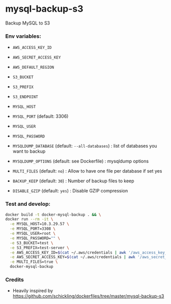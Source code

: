# mysql-backup-s3

Backup MySQL to S3

### Env variables:

- `AWS_ACCESS_KEY_ID`
- `AWS_SECRET_ACCESS_KEY`
- `AWS_DEFAULT_REGION`
- `S3_BUCKET`
- `S3_PREFIX`
- `S3_ENDPOINT`

- `MYSQL_HOST`
- `MYSQL_PORT` (default: 3306)
- `MYSQL_USER`
- `MYSQL_PASSWORD`

- `MYSQLDUMP_DATABASE` (default: `--all-databases`) : list of databases you want to backup
- `MYSQLDUMP_OPTIONS` (default: see Dockerfile) : mysqldump options

- `MULTI_FILES` (default: `no`) : Allow to have one file per database if set yes
- `BACKUP_KEEP` (default: `30`) : Number of backup files to keep
- `DISABLE_GZIP` (default: `yes`) : Disable GZIP compression


### Test and develop:

```bash
docker build -t docker-mysql-backup . && \
docker run --rm -it \
  -e MYSQL_HOST=10.3.29.57 \
  -e MYSQL_PORT=3308 \
  -e MYSQL_USER=root \
  -e MYSQL_PASSWORD="" \
  -e S3_BUCKET=test \
  -e S3_PREFIX=test-server \
  -e AWS_ACCESS_KEY_ID=$(cat ~/.aws/credentials | awk '/aws_access_key_id = (.*)/{ print $3 }') \
  -e AWS_SECRET_ACCESS_KEY=$(cat ~/.aws/credentials | awk '/aws_secret_access_key = (.*)/{ print $3 }') \
  -e MULTI_FILES=true \
  docker-mysql-backup
```

### Credits

- Heavily inspired by https://github.com/schickling/dockerfiles/tree/master/mysql-backup-s3
